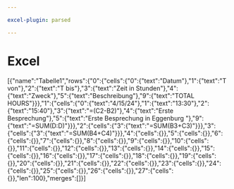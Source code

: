 ```yaml
---

excel-plugin: parsed

---
```



# Excel
[{"name":"Tabelle1","rows":{"0":{"cells":{"0":{"text":"Datum"},"1":{"text":"T von"},"2":{"text":"T bis"},"3":{"text":"Zeit in Stunden"},"4":{"text":"Zweck"},"5":{"text":"Beschreibung"},"9":{"text":"TOTAL HOURS"}}},"1":{"cells":{"0":{"text":"4/15/24"},"1":{"text":"13:30"},"2":{"text":"15:40"},"3":{"text":"=(C2-B2)"},"4":{"text":"Erste Besprechung"},"5":{"text":"Erste Besprechung in Eggenburg "},"9":{"text":"=SUM(D:D)"}}},"2":{"cells":{"3":{"text":"=SUM(B3+C3)"}}},"3":{"cells":{"3":{"text":"=SUM(B4+C4)"}}},"4":{"cells":{}},"5":{"cells":{}},"6":{"cells":{}},"7":{"cells":{}},"8":{"cells":{}},"9":{"cells":{}},"10":{"cells":{}},"11":{"cells":{}},"12":{"cells":{}},"13":{"cells":{}},"14":{"cells":{}},"15":{"cells":{}},"16":{"cells":{}},"17":{"cells":{}},"18":{"cells":{}},"19":{"cells":{}},"20":{"cells":{}},"21":{"cells":{}},"22":{"cells":{}},"23":{"cells":{}},"24":{"cells":{}},"25":{"cells":{}},"26":{"cells":{}},"27":{"cells":{}},"len":100},"merges":[]}]